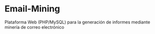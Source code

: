 # Email-Mining
Plataforma Web (PHP/MySQL) para la generación de informes mediante minería de correo electrónico
